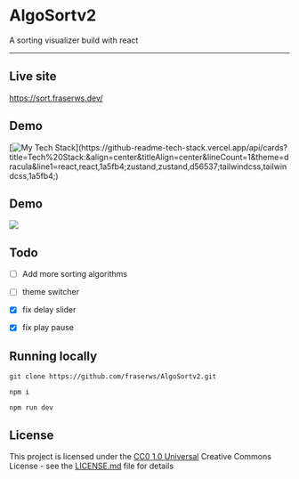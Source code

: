 # AlgoSortv2

A sorting visualizer build with react

---
## Live site
<https://sort.fraserws.dev/>

## Demo


[![My Tech Stack](https://github-readme-tech-stack.vercel.app/api/cards?title=Tech%20Stack:&align=center&titleAlign=center&lineCount=1&theme=dracula&line1=react,react,1a5fb4;zustand,zustand,d56537;tailwindcss,tailwindcss,1a5fb4;)](https://github-readme-tech-stack.vercel.app/api/cards?title=Tech%20Stack:&align=center&titleAlign=center&lineCount=1&theme=dracula&line1=react,react,1a5fb4;zustand,zustand,d56537;tailwindcss,tailwindcss,1a5fb4;)

## Demo
![](https://github.com/fraserws/AlgoSortv2/blob/main/2023-02-06%2015-45-40.gif?raw=true_)


## Todo

- [ ] Add more sorting algorithms
- [ ] theme switcher
- [x] fix delay slider
- [x] fix play pause




## Running locally


    git clone https://github.com/fraserws/AlgoSortv2.git
    
    npm i
    
    npm run dev




## License

This project is licensed under the [CC0 1.0 Universal](LICENSE.md)
Creative Commons License - see the [LICENSE.md](LICENSE.md) file for
details

